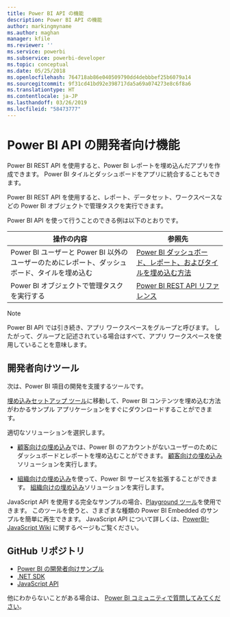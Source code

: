 ```yaml
---
title: Power BI API の機能
description: Power BI API の機能
author: markingmyname
ms.author: maghan
manager: kfile
ms.reviewer: ''
ms.service: powerbi
ms.subservice: powerbi-developer
ms.topic: conceptual
ms.date: 05/25/2018
ms.openlocfilehash: 764718ab86e040509790dd4debbbef25b6079a14
ms.sourcegitcommit: 9f31cd41bd92e398717da5a69a074273e8c6f8a6
ms.translationtype: HT
ms.contentlocale: ja-JP
ms.lasthandoff: 03/26/2019
ms.locfileid: "58473777"
---
```

# <a name="what-can-developers-do-with-the-power-bi-api"></a>Power BI API の開発者向け機能

Power BI REST API を使用すると、Power BI レポートを埋め込んだアプリを作成できます。 Power BI タイルとダッシュボードをアプリに統合することもできます。

Power BI REST API を使用すると、レポート、データセット、ワークスペースなどの Power BI オブジェクトで管理タスクを実行できます。

Power BI API を使って行うことのできる例は以下のとおりです。

| **操作の内容** | **参照先** |
| --- | --- |
| Power BI ユーザーと Power BI 以外のユーザーのためにレポート、ダッシュボード、タイルを埋め込む |[Power BI ダッシュボード、レポート、およびタイルを埋め込む方法](embedding-content.md) |
| Power BI オブジェクトで管理タスクを実行する |[Power BI REST API リファレンス](https://docs.microsoft.com/rest/api/power-bi/) |

> [!NOTE]
> Power BI API では引き続き、アプリ ワークスペースをグループと呼びます。 したがって、グループと記述されている場合はすべて、アプリ ワークスペースを使用していることを意味します。

## <a name="developer-tools"></a>開発者向けツール

次は、Power BI 項目の開発を支援するツールです。

[埋め込みセットアップ ツール](https://aka.ms/embedsetup)に移動して、Power BI コンテンツを埋め込む方法がわかるサンプル アプリケーションをすぐにダウンロードすることができます。

適切なソリューションを選択します。

* [顧客向けの埋め込み](embedding.md#embedding-for-your-customers)では、Power BI のアカウントがないユーザーのためにダッシュボードとレポートを埋め込むことができます。 [顧客向けの埋め込み](https://aka.ms/embedsetup/AppOwnsData)ソリューションを実行します。

* [組織向けの埋め込み](embedding.md#embedding-for-your-organization)を使って、Power BI サービスを拡張することができます。 [組織向けの埋め込み](https://aka.ms/embedsetup/UserOwnsData)ソリューションを実行します。

JavaScript API を使用する完全なサンプルの場合、[Playground ツール](https://microsoft.github.io/PowerBI-JavaScript/demo)を使用できます。 このツールを使うと、さまざまな種類の Power BI Embedded のサンプルを簡単に再生できます。 JavaScript API について詳しくは、[PowerBI-JavaScript Wiki](https://github.com/Microsoft/powerbi-javascript/wiki) に関するページもご覧ください。

## <a name="github-repositories"></a>GitHub リポジトリ

* [Power BI の開発者向けサンプル](https://github.com/Microsoft/PowerBI-Developer-Samples)
* [.NET SDK](https://github.com/Microsoft/PowerBI-CSharp)
* [JavaScript API](https://github.com/Microsoft/PowerBI-JavaScript)

他にわからないことがある場合は、 [Power BI コミュニティで質問してみてください](http://community.powerbi.com/)。
